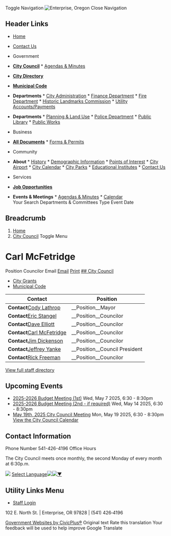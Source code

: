  Toggle Navigation  ![Enterprise, Oregon](images/f25b7469950ca75facb0782eebd777c7cdd0e5d2a4862729954166bae100ef94.png)  Close Navigation 

## Header Links

 *   [Home](https://www.enterpriseoregon.gov/)  
 *   [Contact Us](https://www.enterpriseoregon.gov/contact-us)  

 *  Government 
   *  [__City Council__](https://www.enterpriseoregon.gov/node/31) 
     *  [Agendas & Minutes](https://www.enterpriseoregon.gov/meetings) 
   *  [__City Directory__](https://www.enterpriseoregon.gov/directory) 
   *  [__Municipal Code__](https://library.municode.com/or/enterprise/codes/code_of_ordinances) 
   *  __Departments__ 
     *  [City Administration](https://www.enterpriseoregon.gov/node/486) 
     *  [Finance Department](https://www.enterpriseoregon.gov/node/511) 
     *  [Fire Department](https://www.enterpriseoregon.gov/node/546) 
     *  [Historic Landmarks Commission](https://www.enterpriseoregon.gov/node/586) 
     *  [Utility Accounts/Payments](https://www.enterpriseoregon.gov/node/541) 
   *  __Departments__ 
     *  [Planning & Land Use](https://www.enterpriseoregon.gov/planning-commission) 
     *  [Police Department](https://www.enterpriseoregon.gov/node/516) 
     *  [Public Library](https://www.enterpriseoregon.gov/node/436) 
     *  [Public Works](https://www.enterpriseoregon.gov/node/556)  
 *  Business 
   *  [__All Documents__](https://www.enterpriseoregon.gov/document-library) 
     *  [Forms & Permits](https://www.enterpriseoregon.gov/forms)  
 *  Community 
   *  __About__ 
     *  [History](https://www.enterpriseoregon.gov/node/626) 
     *  [Demographic Information](https://www.enterpriseoregon.gov/node/631) 
     *  [Points of Interest](https://www.enterpriseoregon.gov/node/636) 
     *  [City Airport](https://www.enterpriseoregon.gov/node/641) 
     *  [City Calendar](https://www.enterpriseoregon.gov/calendar) 
     *  [City Parks](https://www.enterpriseoregon.gov/node/651) 
     *  [Educational Institutes](https://www.enterpriseoregon.gov/node/656) 
     *  [Contact Us](https://www.enterpriseoregon.gov/contact-us)  
 *  Services 
   *  [__Job Opportunities__](https://www.enterpriseoregon.gov/jobs) 
   *  __Events & Meetings__ 
     *  [Agendas & Minutes](https://www.enterpriseoregon.gov/meetings) 
     *  [Calendar](https://www.enterpriseoregon.gov/calendar)  
 Your Search Departments & Committees Type Event Date 

## Breadcrumb

 1.  [Home](https://www.enterpriseoregon.gov/) 
 1.  [City Council](https://www.enterpriseoregon.gov/city-council) 
 Toggle Menu 

#  Carl McFetridge 

 Position Councilor Email  [Email](https://www.enterpriseoregon.gov/email-contact/node/696/field_email)   [Print](https://www.enterpriseoregon.gov/print/pdf/node/696)   [## City Council](https://www.enterpriseoregon.gov/city-council)  

 *   [City Grants](https://www.enterpriseoregon.gov/city-council/page/city-grants)  
 *   [Municipal Code](https://www.enterpriseoregon.gov/city-council/page/municipal-code)  

|Contact|Position|
|---|---|
|__Contact__[Cody Lathrop](https://www.enterpriseoregon.gov/city-council/directory-listing/cody-lathrop)|__Position__Mayor|
|__Contact__[Eric Stangel](https://www.enterpriseoregon.gov/city-council/directory-listing/eric-stangel)|__Position__Councilor|
|__Contact__[Dave Elliott](https://www.enterpriseoregon.gov/city-council/directory-listing/dave-elliott)|__Position__Councilor|
|__Contact__[Carl McFetridge](https://www.enterpriseoregon.gov/city-council/directory-listing/carl-mcfetridge)|__Position__Councilor|
|__Contact__[Jim Dickenson](https://www.enterpriseoregon.gov/city-council/directory-listing/jim-dickenson)|__Position__Councilor|
|__Contact__[Jeffrey Yanke](https://www.enterpriseoregon.gov/council-regular-meeting/directory-listing/jeffrey-yanke)|__Position__Council President|
|__Contact__[Rick Freeman](https://www.enterpriseoregon.gov/city-council/directory-listing/rick-freeman)|__Position__Councilor|

 [View full staff directory](https://www.enterpriseoregon.gov/directory) 

## Upcoming Events

 *   [2025-2026 Budget Meeting (1st)](https://www.enterpriseoregon.gov/city-council/meeting/2025-2026-budget-meeting-1st)  Wed, May 7 2025, 6:30 - 8:30pm 
 *   [2025-2026 Budget Meeting (2nd - if required)](https://www.enterpriseoregon.gov/city-council/meeting/2025-2026-budget-meeting-2nd-if-required)  Wed, May 14 2025, 6:30 - 8:30pm 
 *   [May 19th, 2025 City Council Meeting](https://www.enterpriseoregon.gov/city-council/meeting/may-19th-2025-city-council-meeting)  Mon, May 19 2025, 6:30 - 8:30pm 
  [View the City Council Calendar](https://www.enterpriseoregon.gov/calendar?boards-commissions=31)  

## Contact Information

 Phone Number 541-426-4196 Office Hours 

 The City Council meets once monthly, the second Monday of every month at 6:30p.m.  

  ![](images/ab5314affea2908d9d1d48192927b2287dcc1864718987803c26fba0d5b54a47.gif)   [Select Language![](images/ab5314affea2908d9d1d48192927b2287dcc1864718987803c26fba0d5b54a47.gif)​![](images/ab5314affea2908d9d1d48192927b2287dcc1864718987803c26fba0d5b54a47.gif)▼](https://www.enterpriseoregon.gov/city-council/directory-listing/carl-mcfetridge/)  

## Utility Links Menu

 *  [Staff Login](https://www.enterpriseoregon.gov/login?current=/public-works/directory-listing/travis-huffman) 

102 E. North St. | Enterprise, OR 97828 | (541) 426‑4196

  [Government Websites by CivicPlus®](https://www.civicplus.com/)  Original text Rate this translation Your feedback will be used to help improve Google Translate 